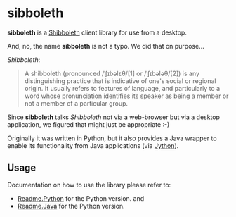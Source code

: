 sibboleth
=========

**sibboleth** is a [Shibboleth](http://shibboleth.internet2.edu/) client library for use from a desktop. 

And, no, the name **sibboleth** is not a typo. We did that on purpose...

*Shibboleth*:

> A shibboleth (pronounced /ˈʃɪbəlɛθ/[1] or /ˈʃɪbələθ/[2]) is any distinguishing practice that is indicative of one's social or regional origin. It usually refers to features of language, and particularly to a word whose pronunciation identifies its speaker as being a member or not a member of a particular group.

Since **sibboleth** talks *Shibboleth* not via a web-browser but via a desktop application, we figured that might just be appropriate :-)

Originally it was written in Python, but it also provides a Java wrapper to enable its functionality from Java applications (via [Jython](http://jython.org)).

Usage
----------

Documentation on how to use the library please refer to:

* [Readme.Python](https://github.com/grith/sibboleth/wiki/Readme.Python) for the Python version.
and 
* [Readme.Java](https://github.com/grith/sibboleth/wiki/Readme.Java) for the Python version.


